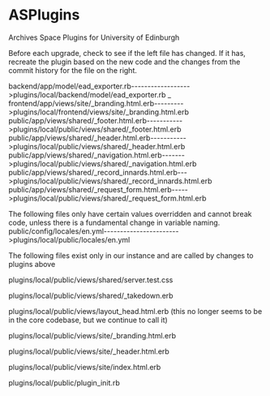 ASPlugins
=========

Archives Space Plugins for University of Edinburgh

Before each upgrade, check to see if the left file has changed. If it has, recreate the plugin based on the new code and the changes from the commit history for the file on the right.

backend/app/model/ead_exporter.rb------------------>plugins/local/backend/model/ead_exporter.rb _
frontend/app/views/site/_branding.html.erb--------->plugins/local/frontend/views/site/_branding.html.erb
public/app/views/shared/_footer.html.erb----------->plugins/local/public/views/shared/_footer.html.erb
public/app/views/shared/_header.html.erb----------->plugins/local/public/views/shared/_header.html.erb
public/app/views/shared/_navigation.html.erb------->plugins/local/public/views/shared/_navigation.html.erb
public/app/views/shared/_record_innards.html.erb--->plugins/local/public/views/shared/_record_innards.html.erb
public/app/views/shared/_request_form.html.erb----->plugins/local/public/views/shared/_request_form.html.erb

The following files only have certain values overridden and cannot break code, unless there is a fundamental
change in variable naming.
public/config/locales/en.yml----------------------->plugins/local/public/locales/en.yml

The following files exist only in our instance and are called by changes to plugins above

plugins/local/public/views/shared/server.test.css

plugins/local/public/views/shared/_takedown.erb

plugins/local/public/views/layout_head.html.erb (this no longer seems to be in the core codebase, but we continue to call it)

plugins/local/public/views/site/_branding.html.erb

plugins/local/public/views/site/_header.html.erb

plugins/local/public/views/site/index.html.erb

plugins/local/public/plugin_init.rb
